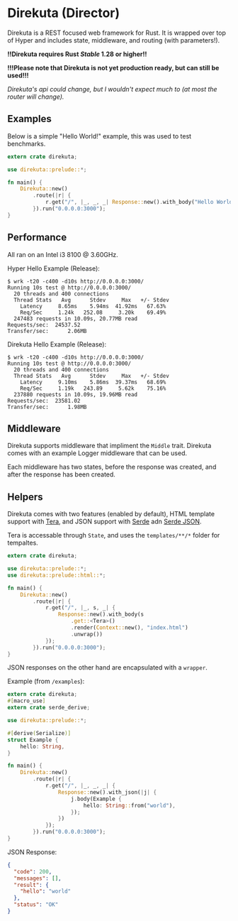 # Direkuta (Director)

Direkuta is a REST focused web framework for Rust. It is wrapped over top of Hyper and includes state, middleware, and routing (with parameters!).

**!!Direkuta requires Rust *Stable* 1.28 or higher!!**

**!!!Please note that Direkuta is not yet production ready, but can still be used!!!**

*Direkuta's api could change, but I wouldn't expect much to (at most the router will change).*

## Examples

Below is a simple "Hello World!" example, this was used to test benchmarks.

```rust
extern crate direkuta;

use direkuta::prelude::*;

fn main() {
    Direkuta::new()
        .route(|r| {
            r.get("/", |_, _, _| Response::new().with_body("Hello World!"));
        }).run("0.0.0.0:3000");
}
```

## Performance

All ran on an Intel i3 8100 @ 3.60GHz.

Hyper Hello Example (Release):

```console
$ wrk -t20 -c400 -d10s http://0.0.0.0:3000/
Running 10s test @ http://0.0.0.0:3000/
  20 threads and 400 connections
  Thread Stats   Avg      Stdev     Max   +/- Stdev
    Latency     8.65ms    5.94ms  41.92ms   67.63%
    Req/Sec     1.24k   252.08     3.20k    69.49%
  247483 requests in 10.09s, 20.77MB read
Requests/sec:  24537.52
Transfer/sec:      2.06MB
```

Direkuta Hello Example (Release):

```console
$ wrk -t20 -c400 -d10s http://0.0.0.0:3000/
Running 10s test @ http://0.0.0.0:3000/
  20 threads and 400 connections
  Thread Stats   Avg      Stdev     Max   +/- Stdev
    Latency     9.10ms    5.86ms  39.37ms   68.69%
    Req/Sec     1.19k   243.89     5.62k    75.16%
  237880 requests in 10.09s, 19.96MB read
Requests/sec:  23581.02
Transfer/sec:      1.98MB
```

## Middleware

Direkuta supports middleware that impliment the `Middle` trait. Direkuta comes with an example Logger middleware that can be used.

Each middleware has two states, before the response was created, and after the response has been created.

## Helpers

Direkuta comes with two features (enabled by default), HTML template support with [Tera](https://github.com/Keats/tera), and JSON support with [Serde](https://github.com/serde-rs/serde) adn [Serde JSON](https://github.com/serde-rs/json).

Tera is accessable through `State`, and uses the `templates/**/*` folder for tempaltes.

```rust
extern crate direkuta;

use direkuta::prelude::*;
use direkuta::prelude::html::*;

fn main() {
    Direkuta::new()
        .route(|r| {
            r.get("/", |_, s, _| {
                Response::new().with_body(s
                    .get::<Tera>()
                    .render(Context::new(), "index.html")
                    .unwrap())
            });
        }).run("0.0.0.0:3000");
}
```

JSON responses on the other hand are encapsulated with a `wrapper`.

Example (from `/examples`):

```rust
extern crate direkuta;
#[macro_use]
extern crate serde_derive;

use direkuta::prelude::*;

#[derive(Serialize)]
struct Example {
    hello: String,
}

fn main() {
    Direkuta::new()
        .route(|r| {
            r.get("/", |_, _, _| {
                Response::new().with_json(|j| {
                    j.body(Example {
                        hello: String::from("world"),
                    });
                })
            });
        }).run("0.0.0.0:3000");
}
```

JSON Response:

```json
{
  "code": 200,
  "messages": [],
  "result": {
    "hello": "world"
  },
  "status": "OK"
}
```
